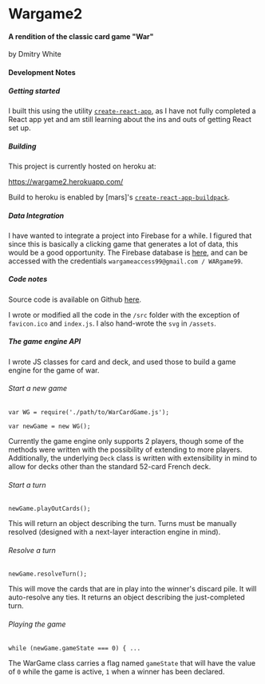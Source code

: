 # Wargame2

#### A rendition of the classic card game "War"

by Dmitry White

#### Development Notes

##### Getting started
I built this using the utility [`create-react-app`](https://github.com/facebookincubator/create-react-app), as I have not fully completed a React app yet and am still learning about the ins and outs of getting React set up.

##### Building
This project is currently hosted on heroku at:

https://wargame2.herokuapp.com/

Build to heroku is enabled by [mars]'s [`create-react-app-buildpack`](https://github.com/mars/create-react-app-buildpack).

##### Data Integration
I have wanted to integrate a project into Firebase for a while.  I figured that since this is basically a clicking game that generates a lot of data, this would be a good opportunity.  The Firebase database is [here](https://console.firebase.google.com/project/war-card-game-project/database/data), and can be accessed with the credentials `wargameaccess99@gmail.com / WARgame99`.

##### Code notes
Source code is available on Github [here](https://github.com/dmitrydwhite/wargame2).

I wrote or modified all the code in the `/src` folder with the exception of `favicon.ico` and `index.js`.  I also hand-wrote the `svg` in `/assets`.

##### The game engine API
I wrote JS classes for card and deck, and used those to build a game engine for the game of war.

###### Start a new game

`var WG = require('./path/to/WarCardGame.js');`

`var newGame = new WG();`

Currently the game engine only supports 2 players, though some of the methods were written with the possibility of extending to more players.  Additionally, the underlying `Deck` class is written with extensibility in mind to allow for decks other than the standard 52-card French deck.

###### Start a turn

`newGame.playOutCards();`

This will return an object describing the turn.  Turns must be manually resolved (designed with a next-layer interaction engine in mind).

###### Resolve a turn

`newGame.resolveTurn();`

This will move the cards that are in play into the winner's discard pile.  It will auto-resolve any ties.  It returns an object describing the just-completed turn.

###### Playing the game

`while (newGame.gameState === 0) { ...`

The WarGame class carries a flag named `gameState` that will have the value of `0` while the game is active, `1` when a winner has been declared.
